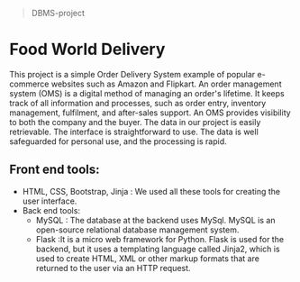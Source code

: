 > DBMS-project 

# Food World Delivery

This project is a simple Order Delivery System example of popular e-commerce websites such as Amazon and Flipkart. An order management system (OMS) is a digital method of managing an order's lifetime. It keeps track of all information and processes, such as order entry, inventory management, fulfilment, and after-sales support. An OMS provides visibility to both the company and the buyer. The data in our project is easily retrievable. The interface is straightforward to use. The data is well safeguarded for personal use, and the processing is rapid.

## Front end tools:
- HTML, CSS, Bootstrap, Jinja : We used all these tools for creating the user interface.
- Back end tools:
  - MySQL : The database at the backend uses MySql. MySQL is an open-source relational database management system.
  - Flask :It is a micro web framework for Python. Flask is used for the backend, but it uses a templating language called Jinja2, which is used to create HTML, XML or other markup formats that are returned to the user via an HTTP request. 

